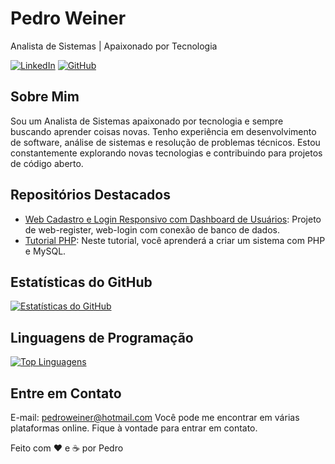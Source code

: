 <!-- Pedro Weiner -->
# Pedro Weiner

<!-- Título ou Slogan Pessoal -->
Analista de Sistemas | Apaixonado por Tecnologia

<!-- Ícones e Links para Mídias Sociais -->
[![LinkedIn](https://img.shields.io/badge/-LinkedIn-0077B5?style=flat&logo=LinkedIn&logoColor=white)](https://www.linkedin.com/in/)
[![GitHub](https://img.shields.io/badge/-GitHub-181717?style=flat&logo=GitHub&logoColor=white)](https://github.com/weiner-rezcue98)


<!-- Sobre Mim -->
## Sobre Mim

Sou um Analista de Sistemas apaixonado por tecnologia e sempre buscando aprender coisas novas. Tenho experiência em desenvolvimento de software, análise de sistemas e resolução de problemas técnicos. Estou constantemente explorando novas tecnologias e contribuindo para projetos de código aberto.

<!-- Projetos -->
## Repositórios Destacados

- [Web Cadastro e Login Responsivo com Dashboard de Usuários](https://github.com/weiner-rezcue98/web-cadastro-login-responsivo): Projeto de web-register, web-login com conexão de banco de dados.
- [Tutorial PHP](https://github.com/weiner-rezcue98/tutorial-php): Neste tutorial, você aprenderá a criar um sistema com PHP e MySQL.

<!-- Estatísticas do GitHub -->
## Estatísticas do GitHub

[![Estatísticas do GitHub](https://github-readme-stats.vercel.app/api?username=weiner-rezcue98&show_icons=true&theme=radical&locale=pt-br)](https://github.com/weiner-rezcue98)

<!-- Linguagens de Programação -->
## Linguagens de Programação

[![Top Linguagens](https://github-readme-stats.vercel.app/api/top-langs/?username=weiner-rezcue98&layout=compact&theme=radical&locale=pt-br)](https://github.com/weiner-rezcue98)


<!-- Rodapé -->
## Entre em Contato
E-mail: pedroweiner@hotmail.com
Você pode me encontrar em várias plataformas online. Fique à vontade para entrar em contato.

Feito com ❤️ e ☕ por Pedro
